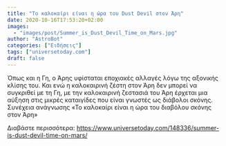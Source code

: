 ```yaml
---
title: "Το καλοκαίρι είναι η ώρα του Dust Devil στον Άρη"
date: 2020-10-16T17:53:20+02:00
images:
  - "images/post/Summer_is_Dust_Devil_Time_on_Mars.jpg"
author: "AstroBot"
categories: ["Ειδήσεις"]
tags: ["universetoday.com"]
draft: false
---
```


Όπως και η Γη, ο Άρης υφίσταται εποχιακές αλλαγές λόγω της αξονικής κλίσης του. Και ενώ η καλοκαιρινή ζέστη στον Άρη δεν μπορεί να συγκριθεί με τη Γη, με την καλοκαιρινή ζεστασιά του Άρη έρχεται μια αύξηση στις μικρές καταιγίδες που είναι γνωστές ως διάβολοι σκόνης. Συνέχεια ανάγνωσης «Το καλοκαίρι είναι η ώρα του διαβόλου σκόνης στον Άρη»

Διαβάστε περισσότερα: https://www.universetoday.com/148336/summer-is-dust-devil-time-on-mars/
